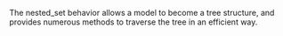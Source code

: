The nested_set behavior allows a model to become a tree structure, and provides numerous methods to traverse the tree in an efficient way.